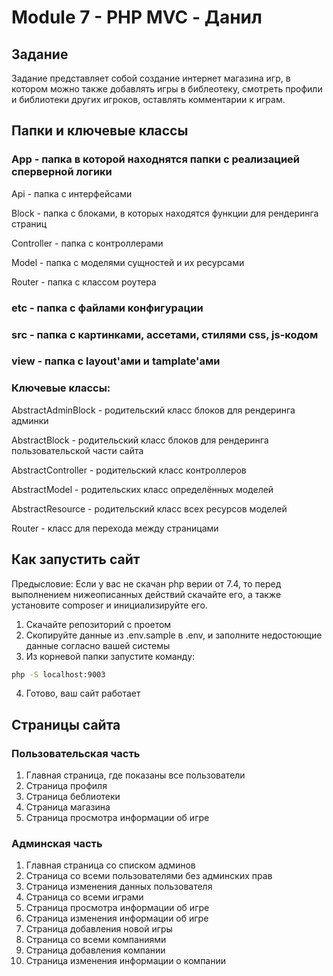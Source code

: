 # Module 7 - PHP MVC - Данил

## Задание
Задание представляет собой создание интернет магазина игр, в котором можно также добавлять
игры в библеотеку, смотреть профили и библиотеки других игроков, оставлять комментарии
к играм.

## Папки и ключевые классы

### App - папка в которой находнятся папки с реализацией сперверной логики
 Api - папка с интерфейсами

 Block - папка с блоками, в которых находятся функции для рендеринга страниц

 Controller - папка с контроллерами

 Model - папка с моделями сущностей и их ресурсами

 Router - папка с классом роутера

### etc - папка с файлами конфигурации

### src - папка с картинками, ассетами, стилями css, js-кодом

### view - папка с layout'ами и tamplate'ами


### Ключевые классы:
 AbstractAdminBlock - родительский класс блоков для рендеринга админки

 AbstractBlock - родительский класс блоков для рендеринга пользовательской части сайта
 
AbstractController - родительский класс контроллеров

 AbstractModel - родительских класс определённых моделей

 AbstractResource - родительский класс всех ресурсов моделей

 Router - класс для перехода между страницами


## Как запустить сайт

Предысловие:
Если у вас не скачан php верии от 7.4, то перед выполнением нижеописанных
действий скачайте его, а также установите composer и инициализируйте его.

1) Скачайте репозиторий с проетом
2) Скопируйте данные из .env.sample в .env, и заполните недостоющие данные согласно вашей системы
3) Из корневой папки запустите команду:
````bash
php -S localhost:9003 
````
4) Готово, ваш сайт работает


## Страницы сайта

### Пользовательская часть
1) Главная страница, где показаны все пользователи
2) Страница профиля
3) Страница беблиотеки
4) Страница магазина
5) Страница просмотра информации об игре

### Админская часть
1) Главная страница со списком админов
2) Страница со всеми пользователями без админских прав
3) Страница изменения данных пользователя
4) Страница со всеми играми
5) Страница просмотра информации об игре
6) Страница изменения информации об игре
7) Страница добавления новой игры
8) Страница со всеми компаниями
9) Страница добавления компании
10) Страница изменения информации о компании